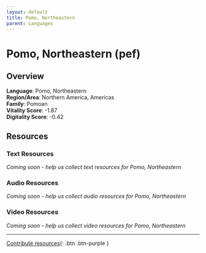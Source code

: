 ```yaml
---
layout: default
title: Pomo, Northeastern
parent: Languages
---
```


# Pomo, Northeastern (pef)

## Overview

**Language**: Pomo, Northeastern  
**Region/Area**: Northern America, Americas  
**Family**: Pomoan  
**Vitality Score**: -1.87  
**Digitality Score**: -0.42  

## Resources

### Text Resources
*Coming soon - help us collect text resources for Pomo, Northeastern*

### Audio Resources
*Coming soon - help us collect audio resources for Pomo, Northeastern*

### Video Resources
*Coming soon - help us collect video resources for Pomo, Northeastern*

---

[Contribute resources](https://fairtrain.github.io/){: .btn .btn-purple }
